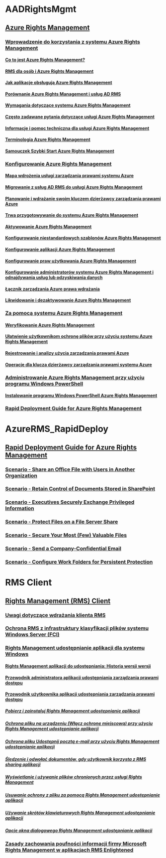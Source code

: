 # AADRightsMgmt
## [Azure Rights Management](Azure_Rights_Management.md)
### [Wprowadzenie do korzystania z systemu Azure Rights Management](Getting_Started_with_Azure_Rights_Management.md)
#### [Co to jest Azure Rights Management?](What_is_Azure_Rights_Management_.md)
#### [RMS dla osób i Azure Rights Management](RMS_for_Individuals_and_Azure_Rights_Management.md)
#### [Jak aplikacje obsługują Azure Rights Management](How_Applications_Support_Azure_Rights_Management.md)
#### [Porównanie Azure Rights Management i usług AD RMS](Comparing_Azure_Rights_Management_and_AD_RMS.md)
#### [Wymagania dotyczące systemu Azure Rights Management](Requirements_for_Azure_Rights_Management.md)
#### [Często zadawane pytania dotyczące usługi Azure Rights Management](Frequently_Asked_Questions_for_Azure_Rights_Management.md)
#### [Informacje i pomoc techniczna dla usługi Azure Rights Management](Information_and_Support_for_Azure_Rights_Management.md)
#### [Terminologia Azure Rights Management](Terminology_for_Azure_Rights_Management.md)
#### [Samouczek Szybki Start Azure Rights Management](Quick_Start_Tutorial_for_Azure_Rights_Management.md)
### [Konfigurowanie Azure Rights Management](Configuring_Azure_Rights_Management.md)
#### [Mapa wdrożenia usługi zarządzania prawami systemu Azure](Azure_Rights_Management_Deployment_Roadmap.md)
#### [Migrowanie z usług AD RMS do usługi Azure Rights Management](Migrating_from_AD_RMS_to_Azure_Rights_Management.md)
#### [Planowanie i wdrażanie swoim kluczem dzierżawcy zarządzania prawami Azure](Planning_and_Implementing_Your_Azure_Rights_Management_Tenant_Key.md)
#### [Trwa przygotowywanie do systemu Azure Rights Management](Preparing_for_Azure_Rights_Management.md)
#### [Aktywowanie Azure Rights Management](Activating_Azure_Rights_Management.md)
#### [Konfigurowanie niestandardowych szablonów Azure Rights Management](Configuring_Custom_Templates_for_Azure_Rights_Management.md)
#### [Konfigurowanie aplikacji Azure Rights Management](Configuring_Applications_for_Azure_Rights_Management.md)
#### [Konfigurowanie praw użytkowania Azure Rights Management](Configuring_Usage_Rights_for_Azure_Rights_Management.md)
#### [Konfigurowanie administratorów systemu Azure Rights Management i odnajdywania usług lub odzyskiwania danych](Configuring_Super_Users_for_Azure_Rights_Management_and_Discovery_Services_or_Data_Recovery.md)
#### [Łącznik zarządzania Azure prawa wdrażania](Deploying_the_Azure_Rights_Management_Connector.md)
#### [Likwidowanie i dezaktywowanie Azure Rights Management](Decommissioning_and_Deactivating_Azure_Rights_Management.md)
### [Za pomocą systemu Azure Rights Management](Using_Azure_Rights_Management.md)
#### [Weryfikowanie Azure Rights Management](Verifying_Azure_Rights_Management.md)
#### [Ułatwienie użytkownikom ochronę plików przy użyciu systemu Azure Rights Management](Helping_Users_to_Protect_Files_by_Using_Azure_Rights_Management.md)
#### [Rejestrowanie i analizy użycia zarządzania prawami Azure](Logging_and_Analyzing_Azure_Rights_Management_Usage.md)
#### [Operacje dla klucza dzierżawcy zarządzania prawami systemu Azure](Operations_for_Your_Azure_Rights_Management_Tenant_Key.md)
### [Administrowanie Azure Rights Management przy użyciu programu Windows PowerShell](Administering_Azure_Rights_Management_by_Using_Windows_PowerShell.md)
#### [Instalowanie programu Windows PowerShell Azure Rights Management](Installing_Windows_PowerShell_for_Azure_Rights_Management.md)
### [Rapid Deployment Guide for Azure Rights Management](Rapid_Deployment_Guide_for_Azure_Rights_Management.md)
# AzureRMS_RapidDeploy
## [Rapid Deployment Guide for Azure Rights Management](Rapid_Deployment_Guide_for_Azure_Rights_Management.md)
### [Scenario - Share an Office File with Users in Another Organization](Scenario_-_Share_an_Office_File_with_Users_in_Another_Organization.md)
### [Scenario - Retain Control of Documents Stored in SharePoint](Scenario_-_Retain_Control_of_Documents_Stored_in_SharePoint.md)
### [Scenario - Executives Securely Exchange Privileged Information](Scenario_-_Executives_Securely_Exchange_Privileged_Information.md)
### [Scenario - Protect Files on a File Server Share](Scenario_-_Protect_Files_on_a_File_Server_Share.md)
### [Scenario - Secure Your Most (Few) Valuable Files](Scenario_-_Secure_Your_Most__Few__Valuable_Files.md)
### [Scenario - Send a Company-Confidential Email](Scenario_-_Send_a_Company-Confidential_Email.md)
### [Scenario - Configure Work Folders for Persistent Protection](Scenario_-_Configure_Work_Folders_for_Persistent_Protection.md)
# RMS Client
## [Rights Management (RMS) Client](Rights_Management__RMS__Client.md)
### [Uwagi dotyczące wdrażania klienta RMS](RMS_Client_Deployment_Notes.md)
### [Ochrona RMS z infrastruktury klasyfikacji plików systemu Windows Server (FCI)](RMS_Protection_with_Windows_Server_File_Classification_Infrastructure__FCI_.md)
### [Rights Management udostępnianie aplikacji dla systemu Windows](Rights_Management_Sharing_Application_for_Windows.md)
#### [Rights Management aplikacji do udostępniania: Historia wersji wersji](Rights_Management_sharing_application__Version_release_history.md)
#### [Przewodnik administratora aplikacji udostępniania zarządzania prawami dostępu](Rights_Management_sharing_application_administrator_guide.md)
#### [Przewodnik użytkownika aplikacji udostępniania zarządzania prawami dostępu](Rights_Management_sharing_application_user_guide.md)
##### [Pobierz i zainstaluj Rights Management udostępnianie aplikacji](Download_and_install_the_Rights_Management_sharing_application.md)
##### [Ochrona pliku na urządzeniu (Włącz ochronę miejscową) przy użyciu Rights Management udostępnianie aplikacji](Protect_a_file_on_a_device__protect_in-place__by_using_the_Rights_Management_sharing_application.md)
##### [Ochrona pliku Udostępnij pocztą e-mail przy użyciu Rights Management udostępnianie aplikacji](Protect_a_file_that_you_share_by_email_by_using_the_Rights_Management_sharing_application.md)
##### [Śledzenie i odwołać dokumentów, gdy użytkownik korzysta z RMS sharing aplikacji](Track_and_revoke_your_documents_when_you_use_the_RMS_sharing_application.md)
##### [Wyświetlanie i używanie plików chronionych przez usługi Rights Management](View_and_use_files_that_have_been_protected_by_Rights_Management.md)
##### [Usuwanie ochrony z pliku za pomocą Rights Management udostępnianie aplikacji](Remove_protection_from_a_file_by_using_the_Rights_Management_sharing_application.md)
##### [Używanie skrótów klawiaturowych Rights Management udostępnianie aplikacji](Use_keyboard_shortcuts_in_the_Rights_Management_sharing_application.md)
##### [Opcje okna dialogowego Rights Management udostępnianie aplikacji](Dialog_box_options_for_the_Rights_Management_sharing_application.md)
### [Zasady zachowania poufności informacji firmy Microsoft Rights Management w aplikacjach RMS Enlightened](Privacy_Statement_for_Microsoft_Rights_Management_in_RMS-Enlightened_Applications.md)
